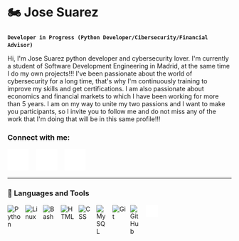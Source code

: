 # 🏍️ Jose Suarez

**`Developer in Progress (Python Developer/Cibersecurity/Financial Advisor)`**

Hi, I'm Jose Suarez python developer and cybersecurity lover. I'm currently a student of Software Development Engineering in Madrid, at the same time I do my own projects!!! I've been passionate about the world of cybersecurity for a long time, that's why I'm continuously training to improve my skills and get certifications. 
I am also passionate about economics and financial markets to which I have been working for more than 5 years. I am on my way to unite my two passions and I want to make you participants, so I invite you to follow me and do not miss any of the work that I'm doing that will be in this same profile!!!



### Connect with me:
[![website](./Img/twitter-dark.svg)](https://twitter.com/codestackr#gh-dark-mode-only)
&nbsp;&nbsp;
[![website](./Img/linkedin-dark.svg)](https://linkedin.com/in/josesuarez#gh-dark-mode-only)
&nbsp;&nbsp;
[![website](./Img/instagram-dark.svg)](https://instagram.com/codeSTACKr#gh-dark-mode-only)

---

### 🧰 Languages and Tools
<img align="left" alt="Python" width="30px" style="padding-right:10px;" src="https://cdn.jsdelivr.net/gh/devicons/devicon/icons/python/python-plain.svg" />
<img align="left" alt="Linux" width="30px" style="padding-right:10px;" src="https://cdn.jsdelivr.net/gh/devicons/devicon/icons/linux/linux-original.svg" />
<img align="left" alt="Bash" width="30px" style="padding-right:10px;" src="https://cdn.jsdelivr.net/gh/devicons/devicon/icons/bash/bash-original.svg" />
<img align="left" alt="HTML" width="30px" style="padding-right:10px;" src="https://cdn.jsdelivr.net/gh/devicons/devicon/icons/html5/html5-plain.svg" />
<img align="left" alt="CSS" width="30px" style="padding-right:10px;" src="https://cdn.jsdelivr.net/gh/devicons/devicon/icons/css3/css3-plain.svg" />
<img align="left" alt="MySQL" width="26px" src="https://cdn.jsdelivr.net/gh/devicons/devicon/icons/mysql/mysql-original.svg" style="padding-right:10px;" />
<img align="left" alt="Git" width="30px" style="padding-right:10px;" src="https://cdn.jsdelivr.net/gh/devicons/devicon/icons/git/git-original.svg" />
<img align="left" alt="GitHub" width="26px" src="https://user-images.githubusercontent.com/3369400/139447912-e0f43f33-6d9f-45f8-be46-2df5bbc91289.png" style="padding-right:10px;" />
<img align="left" alt="Terminal" width="26px" src="./Img/terminal-dark.svg" />
